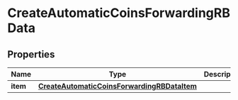 

# CreateAutomaticCoinsForwardingRBData


## Properties

Name | Type | Description | Notes
------------ | ------------- | ------------- | -------------
**item** | [**CreateAutomaticCoinsForwardingRBDataItem**](CreateAutomaticCoinsForwardingRBDataItem.md) |  | 



